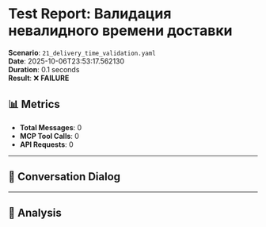 # Test Report: Валидация невалидного времени доставки

**Scenario**: `21_delivery_time_validation.yaml`  
**Date**: 2025-10-06T23:53:17.562130  
**Duration**: 0.1 seconds  
**Result**: ❌ **FAILURE**

## 📊 Metrics

- **Total Messages**: 0
- **MCP Tool Calls**: 0
- **API Requests**: 0

---

## 💬 Conversation Dialog


---

## 🎯 Analysis

